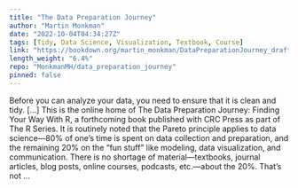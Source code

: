 ```yaml
---
title: "The Data Preparation Journey"
author: "Martin Monkman"
date: "2022-10-04T04:34:27Z"
tags: [Tidy, Data Science, Visualization, Textbook, Course]
link: "https://bookdown.org/martin_monkman/DataPreparationJourney_draft/"
length_weight: "6.4%"
repo: "MonkmanMH/data_preparation_journey"
pinned: false
---
```


Before you can analyze your data, you need to ensure that it is clean and tidy. [...] This is the online home of The Data Preparation Journey: Finding Your Way With R, a forthcoming book published with CRC Press as part of The R Series. It is routinely noted that the Pareto principle applies to data science—80% of one’s time is spent on data collection and preparation, and the remaining 20% on the “fun stuff” like modeling, data visualization, and communication. There is no shortage of material—textbooks, journal articles, blog posts, online courses, podcasts, etc.—about the 20%. That’s not ...
